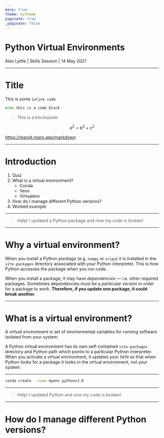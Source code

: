 ```yaml
---
marp: true
theme: mytheme
paginate: true
_paginate: false
---
```

<!-- _class: lead -->

# Python Virtual Environments

Alex Lyttle | Skills Session | 14 May 2021

---
<!-- footer: 'Alex Lyttle | Skills Session | 14 May 2021' -->

# Title

This is some `inline code`

```bash
echo this is a code block
```

> This is a blockquote

$$a^2 = b^2 + c^2$$

https://marpit.marp.app/markdown

---

# Introduction

1. Quiz
2. What is a virtual environment?
    - Conda
    - Venv
    - Virtualenv
3. How do I manage different Python versions?
4. Worked example

---
<!-- _class: lead -->

> Help! I updated a Python package and now my code is broken!

---

# Why a virtual environment?

When you install a Python *package* (e.g. `numpy` or `scipy`) it is installed in the `site-packages` directory associated with your Python interpreter. This is how Python accesses the package when you run code.

When you install a package, it may have *dependencies* &mdash; i.e. other required packages. Sometimes dependencies must be a *particular version* in order for a package to work. **Therefore, if you update one package, it could break another.**

---

# What is a virtual environment?

A *virtual environment* is set of environmental variables for running software isolated from your system.

A Python virtual environment has its own self-contained `site-packages` directory and Python path which points to a particular Python interpreter. When you activate a virtual environment, it updates your `PATH` so that when Python looks for a package it looks in the virtual environment, not your system.

---

```bash
conda create --name myenv python=3.6
```

---
<!-- _class: lead -->

> Help! I updated Python and now my code is broken!

---

# <!--fit--> How do I manage different Python versions?
